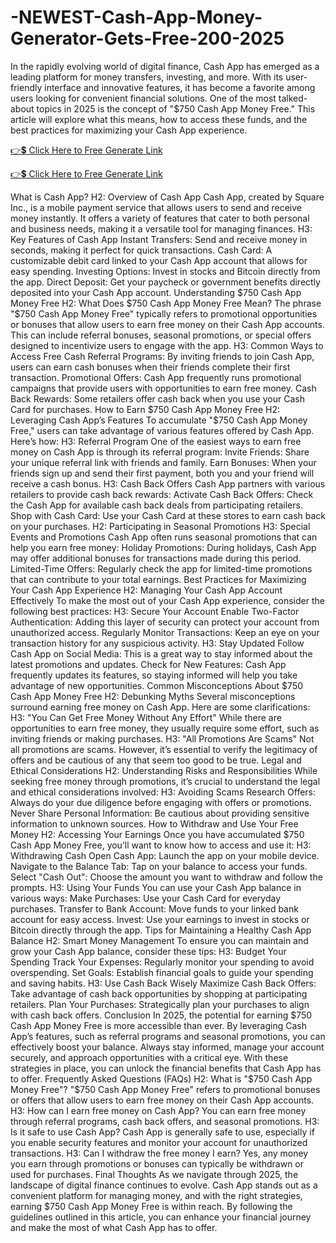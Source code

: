 # -NEWEST-Cash-App-Money-Generator-Gets-Free-200-2025

In the rapidly evolving world of digital finance, Cash App has emerged as a leading platform for money transfers, investing, and more. With its user-friendly interface and innovative features, it has become a favorite among users looking for convenient financial solutions. One of the most talked-about topics in 2025 is the concept of "$750 Cash App Money Free." This article will explore what this means, how to access these funds, and the best practices for maximizing your Cash App experience.

 

[👉💲 Click Here to Free Generate Link](https://shorter.me/KuTA4)


[👉💲 Click Here to Free Generate Link](https://shorter.me/KuTA4)

 

What is Cash App?
H2: Overview of Cash App
Cash App, created by Square Inc., is a mobile payment service that allows users to send and receive money instantly. It offers a variety of features that cater to both personal and business needs, making it a versatile tool for managing finances.
H3: Key Features of Cash App
Instant Transfers: Send and receive money in seconds, making it perfect for quick transactions.
Cash Card: A customizable debit card linked to your Cash App account that allows for easy spending.
Investing Options: Invest in stocks and Bitcoin directly from the app.
Direct Deposit: Get your paycheck or government benefits directly deposited into your Cash App account.
Understanding $750 Cash App Money Free
H2: What Does $750 Cash App Money Free Mean?
The phrase "$750 Cash App Money Free" typically refers to promotional opportunities or bonuses that allow users to earn free money on their Cash App accounts. This can include referral bonuses, seasonal promotions, or special offers designed to incentivize users to engage with the app.
H3: Common Ways to Access Free Cash
Referral Programs: By inviting friends to join Cash App, users can earn cash bonuses when their friends complete their first transaction.
Promotional Offers: Cash App frequently runs promotional campaigns that provide users with opportunities to earn free money.
Cash Back Rewards: Some retailers offer cash back when you use your Cash Card for purchases.
How to Earn $750 Cash App Money Free
H2: Leveraging Cash App’s Features
To accumulate "$750 Cash App Money Free," users can take advantage of various features offered by Cash App. Here’s how:
H3: Referral Program
One of the easiest ways to earn free money on Cash App is through its referral program:
Invite Friends: Share your unique referral link with friends and family.
Earn Bonuses: When your friends sign up and send their first payment, both you and your friend will receive a cash bonus.
H3: Cash Back Offers
Cash App partners with various retailers to provide cash back rewards:
Activate Cash Back Offers: Check the Cash App for available cash back deals from participating retailers.
Shop with Cash Card: Use your Cash Card at these stores to earn cash back on your purchases.
H2: Participating in Seasonal Promotions
H3: Special Events and Promotions
Cash App often runs seasonal promotions that can help you earn free money:
Holiday Promotions: During holidays, Cash App may offer additional bonuses for transactions made during this period.
Limited-Time Offers: Regularly check the app for limited-time promotions that can contribute to your total earnings.
Best Practices for Maximizing Your Cash App Experience
H2: Managing Your Cash App Account Effectively
To make the most out of your Cash App experience, consider the following best practices:
H3: Secure Your Account
Enable Two-Factor Authentication: Adding this layer of security can protect your account from unauthorized access.
Regularly Monitor Transactions: Keep an eye on your transaction history for any suspicious activity.
H3: Stay Updated
Follow Cash App on Social Media: This is a great way to stay informed about the latest promotions and updates.
Check for New Features: Cash App frequently updates its features, so staying informed will help you take advantage of new opportunities.
Common Misconceptions About $750 Cash App Money Free
H2: Debunking Myths
Several misconceptions surround earning free money on Cash App. Here are some clarifications:
H3: "You Can Get Free Money Without Any Effort"
While there are opportunities to earn free money, they usually require some effort, such as inviting friends or making purchases.
H3: "All Promotions Are Scams"
Not all promotions are scams. However, it’s essential to verify the legitimacy of offers and be cautious of any that seem too good to be true.
Legal and Ethical Considerations
H2: Understanding Risks and Responsibilities
While seeking free money through promotions, it’s crucial to understand the legal and ethical considerations involved:
H3: Avoiding Scams
Research Offers: Always do your due diligence before engaging with offers or promotions.
Never Share Personal Information: Be cautious about providing sensitive information to unknown sources.
How to Withdraw and Use Your Free Money
H2: Accessing Your Earnings
Once you have accumulated $750 Cash App Money Free, you’ll want to know how to access and use it:
H3: Withdrawing Cash
Open Cash App: Launch the app on your mobile device.
Navigate to the Balance Tab: Tap on your balance to access your funds.
Select "Cash Out": Choose the amount you want to withdraw and follow the prompts.
H3: Using Your Funds
You can use your Cash App balance in various ways:
Make Purchases: Use your Cash Card for everyday purchases.
Transfer to Bank Account: Move funds to your linked bank account for easy access.
Invest: Use your earnings to invest in stocks or Bitcoin directly through the app.
Tips for Maintaining a Healthy Cash App Balance
H2: Smart Money Management
To ensure you can maintain and grow your Cash App balance, consider these tips:
H3: Budget Your Spending
Track Your Expenses: Regularly monitor your spending to avoid overspending.
Set Goals: Establish financial goals to guide your spending and saving habits.
H3: Use Cash Back Wisely
Maximize Cash Back Offers: Take advantage of cash back opportunities by shopping at participating retailers.
Plan Your Purchases: Strategically plan your purchases to align with cash back offers.
Conclusion
In 2025, the potential for earning $750 Cash App Money Free is more accessible than ever. By leveraging Cash App’s features, such as referral programs and seasonal promotions, you can effectively boost your balance. Always stay informed, manage your account securely, and approach opportunities with a critical eye. With these strategies in place, you can unlock the financial benefits that Cash App has to offer.
Frequently Asked Questions (FAQs)
H2: What is "$750 Cash App Money Free"?
"$750 Cash App Money Free" refers to promotional bonuses or offers that allow users to earn free money on their Cash App accounts.
H3: How can I earn free money on Cash App?
You can earn free money through referral programs, cash back offers, and seasonal promotions.
H3: Is it safe to use Cash App?
Cash App is generally safe to use, especially if you enable security features and monitor your account for unauthorized transactions.
H3: Can I withdraw the free money I earn?
Yes, any money you earn through promotions or bonuses can typically be withdrawn or used for purchases.
Final Thoughts
As we navigate through 2025, the landscape of digital finance continues to evolve. Cash App stands out as a convenient platform for managing money, and with the right strategies, earning $750 Cash App Money Free is within reach. By following the guidelines outlined in this article, you can enhance your financial journey and make the most of what Cash App has to offer.
